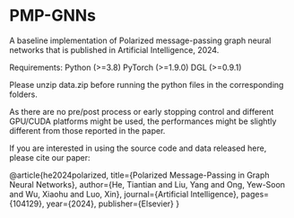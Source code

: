 # PMP-GNNs
A baseline implementation of Polarized message-passing graph neural networks that is published in Artificial Intelligence, 2024.

Requirements:
Python (>=3.8)
PyTorch (>=1.9.0)
DGL (>=0.9.1)

Please unzip data.zip before running the python files in the corresponding folders.

As there are no pre/post process or early stopping control and different GPU/CUDA platforms might be used, the performances might be slightly different from those reported in the paper.

If you are interested in using the source code and data released here, please cite our paper:

@article{he2024polarized,
  title={Polarized Message-Passing in Graph Neural Networks},
  author={He, Tiantian and Liu, Yang and Ong, Yew-Soon and Wu, Xiaohu and Luo, Xin},
  journal={Artificial Intelligence},
  pages={104129},
  year={2024},
  publisher={Elsevier}
}
